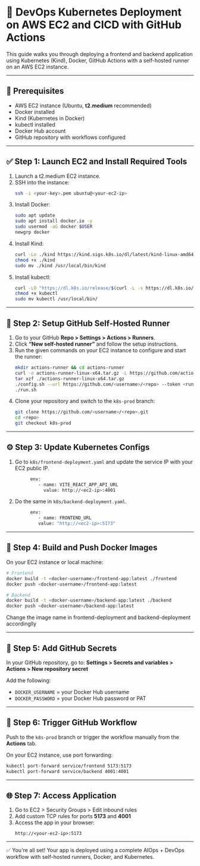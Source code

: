 # 🚀 DevOps Kubernetes Deployment on AWS EC2 and CICD with GitHub Actions

This guide walks you through deploying a frontend and backend application using Kubernetes (Kind), Docker, GitHub Actions with a self-hosted runner on an AWS EC2 instance.

---

## 🧰 Prerequisites

- AWS EC2 instance (Ubuntu, **t2.medium** recommended)
- Docker installed
- Kind (Kubernetes in Docker)
- kubectl installed
- Docker Hub account
- GitHub repository with workflows configured

---

## ✅ Step 1: Launch EC2 and Install Required Tools

1. Launch a t2.medium EC2 instance.
2. SSH into the instance:
   ```bash
   ssh -i <your-key>.pem ubuntu@<your-ec2-ip>
   ```
3. Install Docker:
   ```bash
   sudo apt update
   sudo apt install docker.io -y
   sudo usermod -aG docker $USER
   newgrp docker
   ```
4. Install Kind:
   ```bash
   curl -Lo ./kind https://kind.sigs.k8s.io/dl/latest/kind-linux-amd64
   chmod +x ./kind
   sudo mv ./kind /usr/local/bin/kind
   ```
5. Install kubectl:
   ```bash
   curl -LO "https://dl.k8s.io/release/$(curl -L -s https://dl.k8s.io/release/stable.txt)/bin/linux/amd64/kubectl"
   chmod +x kubectl
   sudo mv kubectl /usr/local/bin/
   ```

---

## 🏃 Step 2: Setup GitHub Self-Hosted Runner

1. Go to your GitHub **Repo > Settings > Actions > Runners**.
2. Click **“New self-hosted runner”** and follow the setup instructions.
3. Run the given commands on your EC2 instance to configure and start the runner:
   ```bash
   mkdir actions-runner && cd actions-runner
   curl -o actions-runner-linux-x64.tar.gz -L https://github.com/actions/runner/releases/download/v2.X.X/actions-runner-linux-x64-2.X.X.tar.gz
   tar xzf ./actions-runner-linux-x64.tar.gz
   ./config.sh --url https://github.com/<username>/<repo> --token <runner-token>
   ./run.sh
   ```
4. Clone your repository and switch to the `k8s-prod` branch:
   ```bash
   git clone https://github.com/<username>/<repo>.git
   cd <repo>
   git checkout k8s-prod
   ```

---

## ⚙️ Step 3: Update Kubernetes Configs

1. Go to `k8s/frontend-deployment.yaml` and update the service IP with your EC2 public IP.
```bash
         env:
            - name: VITE_REACT_APP_API_URL
              value: http://<ec2-ip>:4001
   ```
2. Do the same in `k8s/backend-deployment.yaml`.
```bash
         env:
            - name: FRONTEND_URL
            value: "http://<ec2-ip>:5173"
   ```
---

## 🐳 Step 4: Build and Push Docker Images

On your EC2 instance or local machine:
```bash
# Frontend
docker build -t <docker-username>/frontend-app:latest ./frontend
docker push <docker-username>/frontend-app:latest

# Backend
docker build -t <docker-username>/backend-app:latest ./backend
docker push <docker-username>/backend-app:latest
```
Change the image name in frontend-deployment and backend-deployment accordinglly

---

## 🔐 Step 5: Add GitHub Secrets

In your GitHub repository, go to:
**Settings > Secrets and variables > Actions > New repository secret**

Add the following:
- `DOCKER_USERNAME` = your Docker Hub username
- `DOCKER_PASSWORD` = your Docker Hub password or PAT

---

## 🚀 Step 6: Trigger GitHub Workflow

Push to the `k8s-prod` branch or trigger the workflow manually from the **Actions** tab.

On your EC2 instance, use port forwarding:
```bash
kubectl port-forward service/frontend 5173:5173
kubectl port-forward service/backend 4001:4001
```

---

## 🌐 Step 7: Access Application

1. Go to EC2 > Security Groups > Edit inbound rules
2. Add custom TCP rules for ports **5173** and **4001**
3. Access the app in your browser:
   ```
   http://<your-ec2-ip>:5173
   ```

---

✅ You're all set! Your app is deployed using a complete AIOps + DevOps workflow with self-hosted runners, Docker, and Kubernetes.
